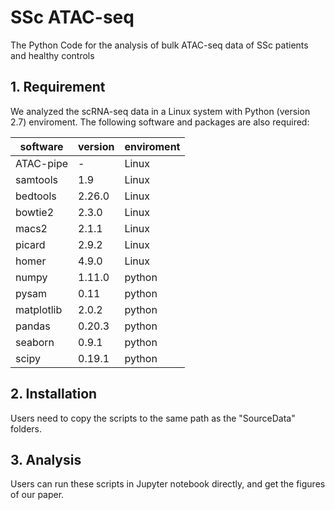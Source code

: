 # SSc ATAC-seq

The Python Code for the analysis of bulk ATAC-seq data of SSc patients and healthy controls

## 1. Requirement

We analyzed the scRNA-seq data in a Linux system with Python (version 2.7) enviroment. The following software and packages are also required:

software|version|enviroment
-|-|-
ATAC-pipe|-|Linux
samtools|1.9|Linux
bedtools|2.26.0|Linux
bowtie2|2.3.0|Linux
macs2|2.1.1|Linux
picard|2.9.2|Linux
homer|4.9.0|Linux
numpy|1.11.0|python
pysam|0.11|python 
matplotlib|2.0.2|python 
pandas|0.20.3|python
seaborn|0.9.1|python
scipy|0.19.1|python



## 2. Installation

Users need to copy the scripts to the same path as the "SourceData" folders.


## 3. Analysis
Users can run these scripts in Jupyter notebook directly, and get the figures of our paper.



